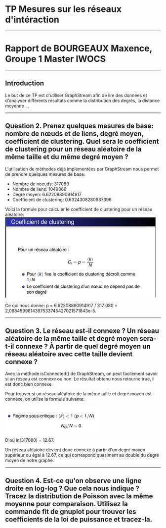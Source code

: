 # TP Mesures sur les réseaux d'intéraction

***

# Rapport de BOURGEAUX Maxence, Groupe 1 Master IWOCS

***

## Introduction

Le but de ce TP est d'utiliser GraphStream afin de lire des données et d'analyser différents résultats comme la 
distribution des degrés, la distance moyenne ...

***

## Question 2. Prenez quelques mesures de base: nombre de nœuds et de liens, degré moyen, coefficient de clustering. Quel sera le coefficient de clustering pour un réseau aléatoire de la même taille et du même degré moyen ?

L'utilisation de méthodes déjà implémentées par GraphStream nous permet de prendre quelques mesures de base:
* Nombre de noeuds: 317080
* Nombre de liens: 1049866
* Degré moyen: 6.62208890914917
* Coefficient de clustering: 0.6324308280637396

Voici la formule pour calculer le coefficient de clustering pour un réseau aléatoire:
![coefficientClusteringRA](src/main/pictures/coefficientClusteringRA.PNG)

Ce qui nous donne: p = 6.62208890914917 / 317 080 = 2,0884599814397533745427021571843e-5.

***

## Question 3. Le réseau est-il connexe ? Un réseau aléatoire de la même taille et degré moyen sera-t-il connexe ? À partir de quel degré moyen un réseau aléatoire avec cette taille devient connexe ?

Avec la méthode isConnected() de GraphStream, on peut facilement savoir si un réseau est connexe ou non. Le résultat obtenu
nous retourne true, il est donc bien connexe.

Pour trouver si un réseau aléatoire de la même taille et degré moyen est connexe, on utilise la formule suivante:  

![ConnexiteRA](src/main/pictures/ConnexiteRA.PNG)

D'où ln(317080) = 12.67.

Un réseau aléatoire devient donc connexe à partir d'un degré moyen supérieur ou égal à 12.67, ce qui correspond quasiment
au double du degré moyen de notre graphe.   

***

## Question 4. Est-ce qu'on observe une ligne droite en log-log ? Que cela nous indique ? Tracez la distribution de Poisson avec la même moyenne pour comparaison. Utilisez la commande fit de gnuplot pour trouver les coefficients de la loi de puissance et tracez-la.